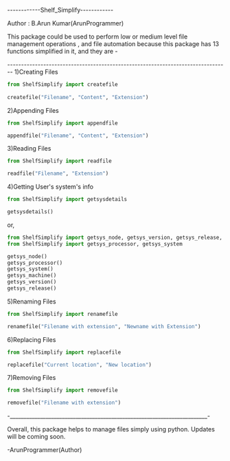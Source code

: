 ------------Shelf_Simplify------------

Author : B.Arun Kumar(ArunProgrammer)

This package could be used to perform low or medium level file management operations
, and file automation because this package has 13 functions simplified in it, and they are -

_--------------------------------------------------------------------------------_
1)Creating Files


```python
from ShelfSimplify import createfile
    
createfile("Filename", "Content", "Extension")
```

2)Appending Files

```python
from ShelfSimplify import appendfile

appendfile("Filename", "Content", "Extension")
```

3)Reading Files

```python
from ShelfSimplify import readfile

readfile("Filename", "Extension")
```

4)Getting User's system's info

```python
from ShelfSimplify import getsysdetails

getsysdetails()
```
or,

```python
from ShelfSimplify import getsys_node, getsys_version, getsys_release, getsys_machine
from ShelfSimplify import getsys_processor, getsys_system

getsys_node()
getsys_processor()
getsys_system()
getsys_machine()
getsys_version()
getsys_release()
```

5)Renaming Files

```python
from ShelfSimplify import renamefile

renamefile("Filename with extension", "Newname with Extension")
```

6)Replacing Files

```python
from ShelfSimplify import replacefile

replacefile("Current location", "New location")
```

7)Removing Files

```python
from ShelfSimplify import removefile

removefile("Filename with extension")
```

-________________________________________________________________________-

Overall, this package helps to manage files simply using python.
Updates will be coming soon.

-ArunProgrammer(Author) 